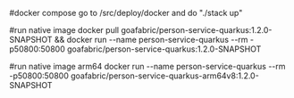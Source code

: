 #docker compose
go to /src/deploy/docker and do "./stack up"

#run native image
docker pull goafabric/person-service-quarkus:1.2.0-SNAPSHOT && docker run --name person-service-quarkus --rm -p50800:50800 goafabric/person-service-quarkus:1.2.0-SNAPSHOT

#run native image arm64
docker run --name person-service-quarkus --rm -p50800:50800 goafabric/person-service-quarkus-arm64v8:1.2.0-SNAPSHOT

